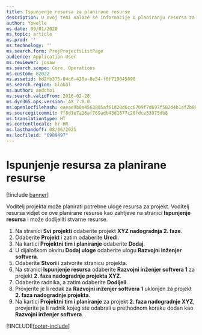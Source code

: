 ```yaml
---
title: Ispunjenje resursa za planirane resurse
description: U ovoj temi nalaze se informacije o planiranju resursa za projekt.
author: Yowelle
ms.date: 09/01/2020
ms.topic: article
ms.prod: ''
ms.technology: ''
ms.search.form: ProjProjectsListPage
audience: Application User
ms.reviewer: josaw
ms.search.scope: Core, Operations
ms.custom: 82022
ms.assetid: bd2fb375-84c6-428a-8e54-f0f719045898
ms.search.region: Global
ms.author: andchoi
ms.search.validFrom: 2016-02-28
ms.dyn365.ops.version: AX 7.0.0
ms.openlocfilehash: eaeae9b0a4563805af61d20d6cc6709f7d697f582d4b1af2b883b292ac482af5
ms.sourcegitcommit: 7f8d1e7a16af769adb43d1877c28fdce53975db8
ms.translationtype: HT
ms.contentlocale: hr-HR
ms.lasthandoff: 08/06/2021
ms.locfileid: "6989497"
---
```

# <a name="resource-fulfillment-for-planned-resources"></a>Ispunjenje resursa za planirane resurse

[!include [banner](../includes/banner.md)]

Voditelj projekta može planirati potrebne uloge resursa za projekt. Voditelj resursa vidjet će ove planirane resurse kao zahtjeve na stranici **Ispunjenje resursa** i može dodijeliti stvarne resurse.

1. Na stranici **Svi projekti** odaberite projekt **XYZ nadogradnja 2. faze**.
2. Odaberite **Projekt** i zatim odaberite **Uredi**.
3. Na kartici **Projektni tim i planiranje** odaberite **Dodaj**.
4. U dijaloškom okviru **Dodaj uloge** odaberite ulogu **Razvojni inženjer softvera**.
5. Odaberite **Stvori** i zatvorite stranicu projekta.
6. Na stranici **Ispunjenje resursa** odaberite **Razvojni inženjer softvera 1** za projekt **2. faza nadogradnje projekta XYZ**.
7. Odaberite radnika, a zatim odaberite **Dodijeli**.
8. Provjerite je li redak za **Razvojni inženjer softvera 1** uklonjen za projekt **2. faza nadogradnje projekta**.
9. Na kartici **Projektni tim i planiranje** za projekt **2. faza nadogradnje XYZ**, provjerite je li radnik kojeg ste odabrali u prethodnom koraku dodan kao **Razvojni inženjer softvera**.


[!INCLUDE[footer-include](../includes/footer-banner.md)]